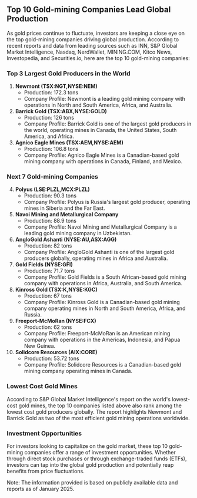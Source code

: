 ## Top 10 Gold-mining Companies Lead Global Production

As gold prices continue to fluctuate, investors are keeping a close eye on the top gold-mining companies driving global production. According to recent reports and data from leading sources such as INN, S&P Global Market Intelligence, Nasdaq, NerdWallet, MINING.COM, Kitco News, Investopedia, and Securities.io, here are the top 10 gold-mining companies:

### Top 3 Largest Gold Producers in the World

1. **Newmont (TSX:NGT,NYSE:NEM)**
	* Production: 172.3 tons
	* Company Profile: Newmont is a leading gold mining company with operations in North and South America, Africa, and Australia.
2. **Barrick Gold (TSX:ABX,NYSE:GOLD)**
	* Production: 126 tons
	* Company Profile: Barrick Gold is one of the largest gold producers in the world, operating mines in Canada, the United States, South America, and Africa.
3. **Agnico Eagle Mines (TSX:AEM,NYSE:AEM)**
	* Production: 106.8 tons
	* Company Profile: Agnico Eagle Mines is a Canadian-based gold mining company with operations in Canada, Finland, and Mexico.

### Next 7 Gold-mining Companies

4. **Polyus (LSE:PLZL,MCX:PLZL)**
	* Production: 90.3 tons
	* Company Profile: Polyus is Russia's largest gold producer, operating mines in Siberia and the Far East.
5. **Navoi Mining and Metallurgical Company**
	* Production: 88.9 tons
	* Company Profile: Navoi Mining and Metallurgical Company is a leading gold mining company in Uzbekistan.
6. **AngloGold Ashanti (NYSE:AU,ASX:AGG)**
	* Production: 82 tons
	* Company Profile: AngloGold Ashanti is one of the largest gold producers globally, operating mines in Africa and Australia.
7. **Gold Fields (NYSE:GFI)**
	* Production: 71.7 tons
	* Company Profile: Gold Fields is a South African-based gold mining company with operations in Africa, Australia, and South America.
8. **Kinross Gold (TSX:K,NYSE:KGC)**
	* Production: 67 tons
	* Company Profile: Kinross Gold is a Canadian-based gold mining company operating mines in North and South America, Africa, and Russia.
9. **Freeport-McMoRan (NYSE:FCX)**
	* Production: 62 tons
	* Company Profile: Freeport-McMoRan is an American mining company with operations in the Americas, Indonesia, and Papua New Guinea.
10. **Solidcore Resources (AIX:CORE)**
	* Production: 53.72 tons
	* Company Profile: Solidcore Resources is a Canadian-based gold mining company operating mines in Canada.

### Lowest Cost Gold Mines

According to S&P Global Market Intelligence's report on the world's lowest-cost gold mines, the top 10 companies listed above also rank among the lowest cost gold producers globally. The report highlights Newmont and Barrick Gold as two of the most efficient gold mining operations worldwide.

### Investment Opportunities

For investors looking to capitalize on the gold market, these top 10 gold-mining companies offer a range of investment opportunities. Whether through direct stock purchases or through exchange-traded funds (ETFs), investors can tap into the global gold production and potentially reap benefits from price fluctuations.

Note: The information provided is based on publicly available data and reports as of January 2025.